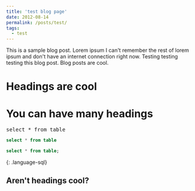 ```yaml
---
title: 'test blog page'
date: 2012-08-14
permalink: /posts/test/
tags:
  - test
---
```


This is a sample blog post. Lorem ipsum I can't remember the rest of lorem ipsum and don't have an internet connection right now. Testing testing testing this blog post. Blog posts are cool.

Headings are cool
======

You can have many headings
======

<pre>
select * from table
</pre>

```sql
select * from table
```
~~~ sql
select * from table;
~~~
{: .language-sql}


Aren't headings cool?
------